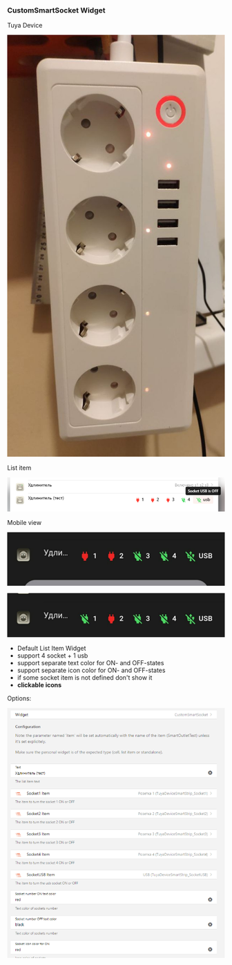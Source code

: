 ### CustomSmartSocket Widget

Tuya Device

![](https://github.com/d51x/openhab-widgets/blob/master/CustomSmartSocket/screenshot0.png)

List item

![](https://github.com/d51x/openhab-widgets/blob/master/CustomSmartSocket/screenshot1.png)

Mobile view

![](https://github.com/d51x/openhab-widgets/blob/master/CustomSmartSocket/screenshot2-1.png)

![](https://github.com/d51x/openhab-widgets/blob/master/CustomSmartSocket/screenshot2-2.png)

- Default List Item Widget
- support 4 socket + 1 usb
- support separate text color for ON- and OFF-states
- support separate icon color for ON- and OFF-states
- if some socket item is not defined don't show it
- **clickable icons**

Options:

![](https://github.com/d51x/openhab-widgets/blob/master/CustomSmartSocket/screenshot3-1.png)
